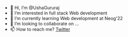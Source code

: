 - 👋 Hi, I’m @UshaGururaj
- 👀 I’m interested in full stack Web development
- 🌱 I’m currently learning Web development at Neog'22
- 💞️ I’m looking to collaborate on ...
- 📫 How to reach me?  [Twitter](https://twitter.com/USHABG1)

<!---
UshaGururaj/UshaGururaj is a ✨ special ✨ repository because its `README.md` (this file) appears on your GitHub profile.
You can click the Preview link to take a look at your changes.
--->
